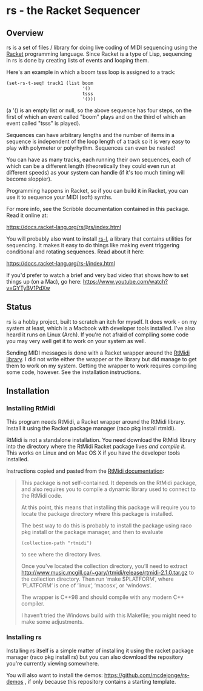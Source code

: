 # rs - the Racket Sequencer

## Overview

rs is a set of files / library for doing live coding of MIDI sequencing using the [Racket](https://racket-lang.org) programming language. Since Racket is a type of Lisp, sequencing in rs is done by creating lists of events and looping them.

Here's an example in which a boom tsss loop is assigned to a track:

```
(set-rs-t-seq! track1 (list boom
                            '()
                            tsss
                            '()))
```

(a '() is an empty list or null, so the above sequence has four steps, on the first of which an event called "boom" plays and on the third of which an event called "tsss" is played).

Sequences can have arbitrary lengths and the number of items in a sequence is independent of the loop length of a track so it is very easy to play with polymeter or polyrhythm. Sequences can even be nested!

You can have as many tracks, each running their own sequences, each of which can be a different length (theoretically they could even run at different speeds) as your system can handle (if it's too much timing will become sloppier).

Programming happens in Racket, so if you can build it in Racket, you can use it to sequence your MIDI (soft) synths.

For more info, see the Scribble documentation contained in this package. Read it online at:

https://docs.racket-lang.org/rs@rs/index.html

You will probably also want to install [rs-l](https://github.com/mcdejonge/rs-l), a library that contains utilities for sequencing. It makes it easy to do things like making event triggering conditional and rotating sequences. Read about it here:

https://docs.racket-lang.org/rs-l/index.html

If you'd prefer to watch a brief and very bad video that shows how to set things up (on a Mac), go here: https://www.youtube.com/watch?v=GYTyBV1PdXw


## Status

rs is a hobby project, built to scratch an itch for myself. It does work - on my system at least, which is a Macbook with developer tools installed. I've also heard it runs on Linux (Arch). If you're not afraid of compiling some code you may very well get it to work on your system as well.

Sending MIDI messages is done with a Racket wrapper around the [RtMidi library](https://www.music.mcgill.ca/~gary/rtmidi/). I did not write either the wrapper or the library but did manage to get them to work on my system. Getting the wrapper to work requires compiling some code, however. See the installation instructions.

## Installation

### Installing RtMidi

This program needs RtMidi, a Racket wrapper around the RtMidi library. Install it using the Racket package manager (raco pkg install rtmidi).

RtMidi is not a standalone installation. You need download the RtMidi library into the directory where the RtMidi Racket package lives *and compile it*. This works on Linux and on Mac OS X if you have the developer tools installed.

Instructions copied and pasted from the [RtMidi documentation](https://docs.racket-lang.org/rtmidi/index.html):

> This package is not self-contained. It depends on the RtMidi package, and also requires you to compile a dynamic library used to connect to the RtMidi code.
>
> At this point, this means that installing this package will require you to locate the package directory where this package is installed.
>
> The best way to do this is probably to install the package using raco pkg install or the package manager, and then to evaluate
>
> ```(collection-path "rtmidi")```
>
> to see where the directory lives.
>
> Once you’ve located the collection directory, you’ll need to extract http://www.music.mcgill.ca/~gary/rtmidi/release/rtmidi-2.1.0.tar.gz to the collection directory. Then run ‘make $PLATFORM‘, where ‘PLATFORM‘ is one of ‘linux‘, ‘macosx‘, or ‘windows‘.
>
> The wrapper is C++98 and should compile with any modern C++ compiler.
>
> I haven’t tried the Windows build with this Makefile; you might need to make some adjustments.

### Installing rs

Installing rs itself is a simple matter of installing it using the racket package manager (raco pkg install rs) but you can also download the repository you're currently viewing somewhere.

You will also want to install the demos: https://github.com/mcdejonge/rs-demos , if only because this repository contains a starting template.
